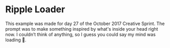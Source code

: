 # Ripple Loader

This example was made for day 27 of the October 2017 Creative Sprint. The prompt was to make something inspired by what's inside your head right now. I couldn’t think of anything, so I guess you could say my mind was loading 🤔.